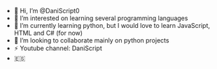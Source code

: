 - 👋 Hi, I’m @DaniScript0
- 👀 I’m interested on learning several programming languages
- 🌱 I’m currently learning python, but I would love to learn JavaScript, HTML and C# (for now)
- 💞️ I’m looking to collaborate mainly on python projects
- ⚡ Youtube channel: DaniScript
- 🇪🇸 

<!---
DaniScript0/DaniScript0 is a ✨ special ✨ repository because its `README.md` (this file) appears on your GitHub profile.
You can click the Preview link to take a look at your changes.
--->
